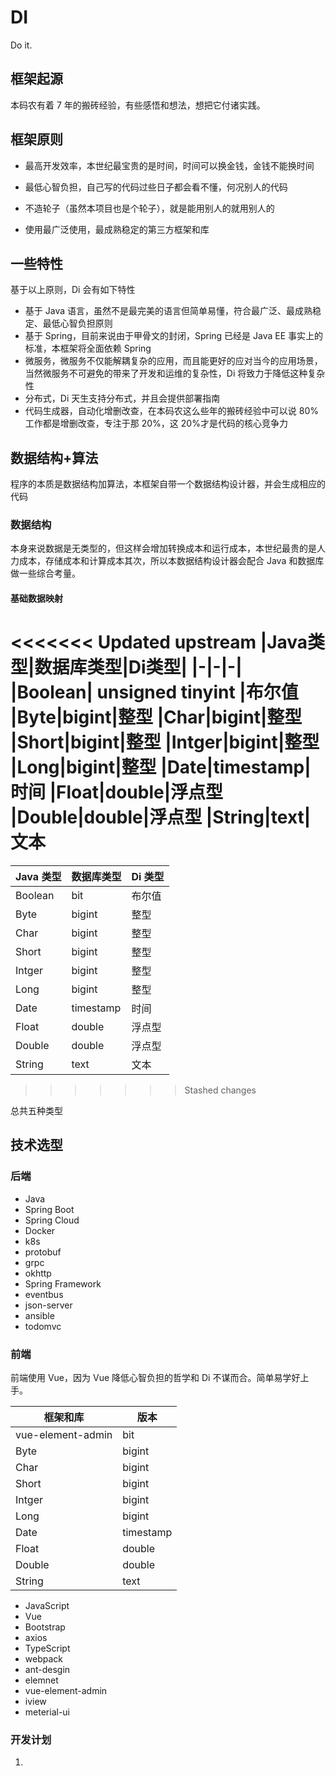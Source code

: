 # DI

Do it.

## 框架起源

本码农有着 7 年的搬砖经验，有些感悟和想法，想把它付诸实践。

## 框架原则

- 最高开发效率，本世纪最宝贵的是时间，时间可以换金钱，金钱不能换时间

- 最低心智负担，自己写的代码过些日子都会看不懂，何况别人的代码

- 不造轮子（虽然本项目也是个轮子），就是能用别人的就用别人的

- 使用最广泛使用，最成熟稳定的第三方框架和库

## 一些特性

基于以上原则，Di 会有如下特性

- 基于 Java 语言，虽然不是最完美的语言但简单易懂，符合最广泛、最成熟稳定、最低心智负担原则
- 基于 Spring，目前来说由于甲骨文的封闭，Spring 已经是 Java EE 事实上的标准，本框架将全面依赖 Spring
- 微服务，微服务不仅能解耦复杂的应用，而且能更好的应对当今的应用场景，当然微服务不可避免的带来了开发和运维的复杂性，Di 将致力于降低这种复杂性
- 分布式，Di 天生支持分布式，并且会提供部署指南
- 代码生成器，自动化增删改查，在本码农这么些年的搬砖经验中可以说 80%工作都是增删改查，专注于那 20%，这 20%才是代码的核心竞争力

## 数据结构+算法

程序的本质是数据结构加算法，本框架自带一个数据结构设计器，并会生成相应的代码

### 数据结构

本身来说数据是无类型的，但这样会增加转换成本和运行成本，本世纪最贵的是人力成本，存储成本和计算成本其次，所以本数据结构设计器会配合 Java 和数据库做一些综合考量。

#### 基础数据映射

<<<<<<< Updated upstream
|Java类型|数据库类型|Di类型|
|-|-|-|
|Boolean| unsigned tinyint |布尔值
|Byte|bigint|整型
|Char|bigint|整型
|Short|bigint|整型
|Intger|bigint|整型
|Long|bigint|整型
|Date|timestamp|时间
|Float|double|浮点型
|Double|double|浮点型
|String|text|文本
=======
| Java 类型 | 数据库类型 | Di 类型 |
| --------- | ---------- | ------- |
| Boolean   | bit        | 布尔值  |
| Byte      | bigint     | 整型    |
| Char      | bigint     | 整型    |
| Short     | bigint     | 整型    |
| Intger    | bigint     | 整型    |
| Long      | bigint     | 整型    |
| Date      | timestamp  | 时间    |
| Float     | double     | 浮点型  |
| Double    | double     | 浮点型  |
| String    | text       | 文本    |
>>>>>>> Stashed changes

总共五种类型

## 技术选型

### 后端

- Java
- Spring Boot
- Spring Cloud
- Docker
- k8s
- protobuf
- grpc
- okhttp
- Spring Framework
- eventbus
- json-server
- ansible
- todomvc

### 前端

前端使用 Vue，因为 Vue 降低心智负担的哲学和 Di 不谋而合。简单易学好上手。

| 框架和库          | 版本      |
| ----------------- | --------- |
| vue-element-admin | bit       |
| Byte              | bigint    |
| Char              | bigint    |
| Short             | bigint    |
| Intger            | bigint    |
| Long              | bigint    |
| Date              | timestamp |
| Float             | double    |
| Double            | double    |
| String            | text      |

- JavaScript
- Vue
- Bootstrap
- axios
- TypeScript
- webpack
- ant-desgin
- elemnet
- vue-element-admin
- iview
- meterial-ui

### 开发计划

1. 
